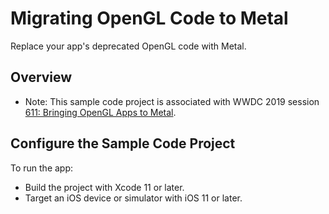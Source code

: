 # Migrating OpenGL Code to Metal

Replace your app's deprecated OpenGL code with Metal.

## Overview

- Note: This sample code project is associated with WWDC 2019 session [611: Bringing OpenGL Apps to Metal](https://developer.apple.com/videos/play/wwdc2019/611/).

## Configure the Sample Code Project

To run the app:
* Build the project with Xcode 11 or later.
* Target an iOS device or simulator with iOS 11 or later.
